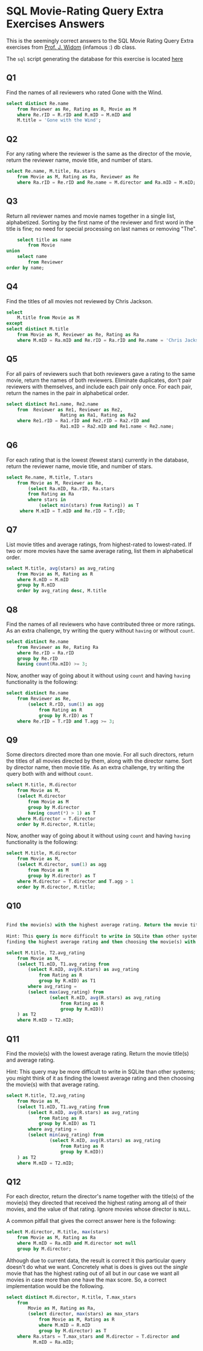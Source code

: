 # SQL Movie-Rating Query Extra Exercises Answers

This is the seemingly correct answers to the SQL Movie Rating Query Extra exercises from 
[Prof. J. Widom][2] (infamous :) db class.

The `sql` script generating the database for this exercise is located [here][1]

## Q1

Find the names of all reviewers who rated Gone with the Wind. 

```sql
select distinct Re.name
    from Reviewer as Re, Rating as R, Movie as M
    where Re.rID = R.rID and R.mID = M.mID and 
    M.title = 'Gone with the Wind';
```

## Q2

For any rating where the reviewer is the same as the director of 
the movie, return the reviewer name, movie title, and number of stars. 

```sql
select Re.name, M.title, Ra.stars
    from Movie as M, Rating as Ra, Reviewer as Re
    where Ra.rID = Re.rID and Re.name = M.director and Ra.mID = M.mID;
```

## Q3

Return all reviewer names and movie names together in a single list, 
alphabetized. Sorting by the first name of the reviewer and first word 
in the title is fine; no need for special processing on last names or 
removing "The". 

```sql
    select title as name
        from Movie 
union    
    select name 
        from Reviewer
order by name;
```

## Q4

Find the titles of all movies not reviewed by Chris Jackson. 

```sql
select 
    M.title from Movie as M 
except
select distinct M.title
    from Movie as M, Reviewer as Re, Rating as Ra
    where M.mID = Ra.mID and Re.rID = Ra.rID and Re.name = 'Chris Jackson';
```

## Q5

For all pairs of reviewers such that both reviewers gave a rating to the same 
movie, return the names of both reviewers. Eliminate duplicates, don't pair 
reviewers with themselves, and include each pair only once. For each pair, 
return the names in the pair in alphabetical order. 

```sql
select distinct Re1.name, Re2.name
    from  Reviewer as Re1, Reviewer as Re2, 
					Rating as Ra1, Rating as Ra2
    where Re1.rID = Ra1.rID and Re2.rID = Ra2.rID and 
					Ra1.mID = Ra2.mID and Re1.name < Re2.name;
```

## Q6

For each rating that is the lowest (fewest stars) currently in the database, 
return the reviewer name, movie title, and number of stars. 

```sql
select Re.name, M.title, T.stars
    from Movie as M, Reviewer as Re,
        (select Ra.mID, Ra.rID, Ra.stars
        from Rating as Ra
        where stars in 
            (select min(stars) from Rating)) as T
     where M.mID = T.mID and Re.rID = T.rID;
```

## Q7

List movie titles and average ratings, from highest-rated to lowest-rated. If two 
or more movies have the same average rating, list them in alphabetical order. 


```sql
select M.title, avg(stars) as avg_rating
    from Movie as M, Rating as R
    where R.mID = M.mID
    group by R.mID
    order by avg_rating desc, M.title
```

## Q8

Find the names of all reviewers who have contributed three or more ratings. 
As an extra challenge, try writing the query without `having` or without `count`. 

```sql
select distinct Re.name
    from Reviewer as Re, Rating Ra
    where Re.rID = Ra.rID
    group by Re.rID
    having count(Ra.mID) >= 3;
```

Now, another way of going about it without using `count` and having `having` functionality
is the following:

```sql
select distinct Re.name
    from Reviewer as Re, 
        (select R.rID, sum(1) as agg 
            from Rating as R
            group by R.rID) as T
    where Re.rID = T.rID and T.agg >= 3;
```

## Q9

Some directors directed more than one movie. For all such directors, return the titles of all 
movies directed by them, along with the director name. Sort by director name, then movie title. 
As an extra challenge, try writing the query both with and without `count`. 

```sql
select M.title, M.director
    from Movie as M,
    (select M.director
        from Movie as M
        group by M.director
        having count(*) > 1) as T
    where M.director = T.director
    order by M.director, M.title;
```

Now, another way of going about it without using `count` and having `having` functionality
is the following:

```sql
select M.title, M.director
    from Movie as M,
    (select M.director, sum(1) as agg
        from Movie as M
        group by M.director) as T
    where M.director = T.director and T.agg > 1
    order by M.director, M.title;
```

## Q10

```sql

Find the movie(s) with the highest average rating. Return the movie title(s) and average rating.
 
Hint: This query is more difficult to write in SQLite than other systems; you might think of it as 
finding the highest average rating and then choosing the movie(s) with that average rating. 

select M.title, T2.avg_rating
    from Movie as M,
    (select T1.mID, T1.avg_rating from  
        (select R.mID, avg(R.stars) as avg_rating
            from Rating as R
            group by R.mID) as T1
        where avg_rating = 
        (select max(avg_rating) from 
                (select R.mID, avg(R.stars) as avg_rating
                    from Rating as R
                    group by R.mID))
    ) as T2
    where M.mID = T2.mID;

```

## Q11

Find the movie(s) with the lowest average rating. Return the movie title(s) and average rating. 

Hint: This query may be more difficult to write in SQLite than other systems; you might think of 
it as finding the lowest average rating and then choosing the movie(s) with that average rating. 

```sql
select M.title, T2.avg_rating
    from Movie as M,
    (select T1.mID, T1.avg_rating from  
        (select R.mID, avg(R.stars) as avg_rating
            from Rating as R
            group by R.mID) as T1
        where avg_rating = 
        (select min(avg_rating) from 
                (select R.mID, avg(R.stars) as avg_rating
                    from Rating as R
                    group by R.mID))
    ) as T2
    where M.mID = T2.mID;
```

## Q12

For each director, return the director's name together with the title(s) of the movie(s) they 
directed that received the highest rating among all of their movies, and the value of that rating. 
Ignore movies whose director is `NULL`. 

A common pitfall that gives the correct answer here is the following:

```sql
select M.director, M.title, max(stars)
    from Movie as M, Rating as Ra
    where M.mID = Ra.mID and M.director not null
    group by M.director;
```

Although due to current data, the result is correct it this particular query doesn't do what 
we want. Concretely what is does is gives out the *single* movie that has the highest rating
out of all but in our case we want all movies in case more than one have the max score. So,
a correct implementation would be the following.

```sql
select distinct M.director, M.title, T.max_stars
    from 
        Movie as M, Rating as Ra,
        (select director, max(stars) as max_stars
            from Movie as M, Rating as R
            where M.mID = R.mID
            group by M.director) as T
    where Ra.stars = T.max_stars and M.director = T.director and 
          M.mID = Ra.mID;
```


[1]: schemas/rating.sql
[2]: http://cs.stanford.edu/people/widom/